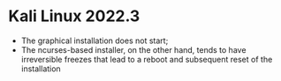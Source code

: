 # Kali Linux 2022.3
- The graphical installation does not start;
- The ncurses-based installer, on the other hand, tends to have irreversible freezes that lead to a reboot and subsequent reset of the installation
